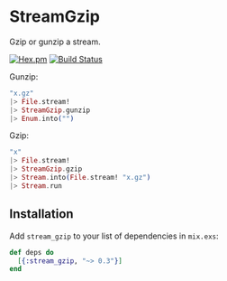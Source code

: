 StreamGzip
==
Gzip or gunzip a stream.

[![Hex.pm](https://img.shields.io/hexpm/v/stream_gzip.svg)](https://hex.pm/packages/stream_gzip)
[![Build Status](https://travis-ci.org/ne-sachirou/stream_gzip.svg?branch=master)](https://travis-ci.org/ne-sachirou/stream_gzip)

Gunzip:

```elixir
"x.gz"
|> File.stream!
|> StreamGzip.gunzip
|> Enum.into("")
```

Gzip:

```elixir
"x"
|> File.stream!
|> StreamGzip.gzip
|> Stream.into(File.stream! "x.gz")
|> Stream.run
```

Installation
--
Add `stream_gzip` to your list of dependencies in `mix.exs`:

```elixir
def deps do
  [{:stream_gzip, "~> 0.3"}]
end
```
